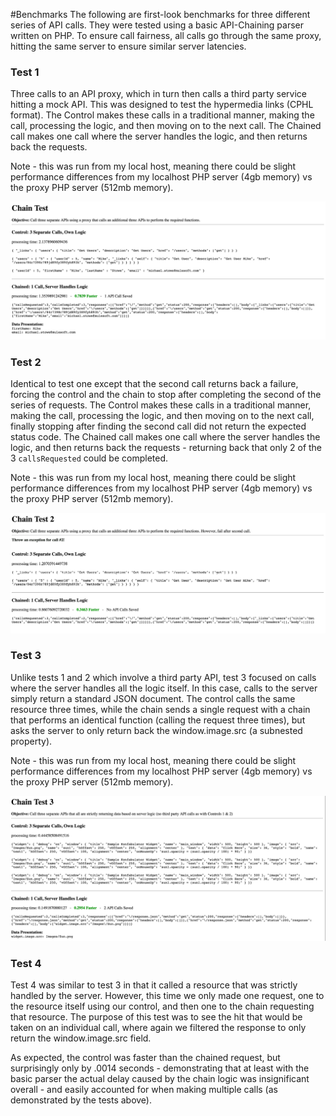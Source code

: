 #Benchmarks
The following are first-look benchmarks for three different series of API calls.  They were tested using a basic API-Chaining parser written on PHP.  To ensure call fairness, all calls go through the same proxy, hitting the same server to ensure similar server latencies. 


### Test 1
Three calls to an API proxy, which in turn then calls a third party service hitting a mock API.  This was designed to test the hypermedia links (CPHL format).  The Control makes these calls in a traditional manner, making the call, processing the logic, and then moving on to the next call.  The Chained call makes one call where the server handles the logic, and then returns back the requests.

Note - this was run from my local host, meaning there could be slight performance differences from my localhost PHP server (4gb memory) vs the proxy PHP server (512mb memory).

![Benchmark one](/benchmarks/test_1.jpg)


### Test 2
Identical to test one except that the second call returns back a failure, forcing the control and the chain to stop after completing the second of the series of requests.  The Control makes these calls in a traditional manner, making the call, processing the logic, and then moving on to the next call, finally stopping after finding the second call did not return the expected status code.  The Chained call makes one call where the server handles the logic, and then returns back the requests - returning back that only 2 of the 3 `callsRequested` could be completed.

Note - this was run from my local host, meaning there could be slight performance differences from my localhost PHP server (4gb memory) vs the proxy PHP server (512mb memory).

![Benchmark two](/benchmarks/test_2.jpg)


### Test 3
Unlike tests 1 and 2 which involve a third party API, test 3 focused on calls where the server handles all the logic itself.  In this case, calls to the server simply return a standard JSON document.  The control calls the same resource three times, while the chain sends a single request with a chain that performs an identical function (calling the request three times), but asks the server to only return back the window.image.src (a subnested property).

Note - this was run from my local host, meaning there could be slight performance differences from my localhost PHP server (4gb memory) vs the proxy PHP server (512mb memory).

![Benchmark three](/benchmarks/test_3.jpg)


### Test 4
Test 4 was similar to test 3 in that it called a resource that was strictly handled by the server.  However, this time we only made one request, one to the resource itself using our control, and then one to the chain requesting that resource.  The purpose of this test was to see the hit that would be taken on an individual call, where again we filtered the response to only return the window.image.src field.

As expected, the control was faster than the chained request, but surprisingly only by .0014 seconds - demonstrating that at least with the basic parser the actual delay caused by the chain logic was insignificant overall - and easily accounted for when making multiple calls (as demonstrated by the tests above).
